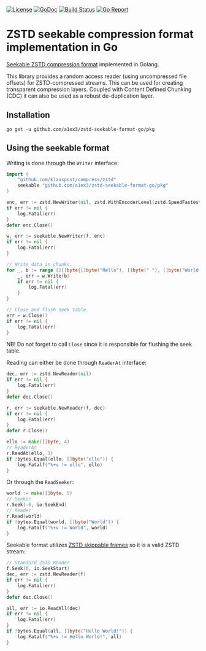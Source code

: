   [![License][license-img]][license] [![GoDoc][doc-img]][doc] [![Build Status][ci-img]][ci] [![Go Report][report-img]][report]
# ZSTD seekable compression format implementation in Go
[Seekable ZSTD compression format](https://github.com/facebook/zstd/blob/dev/contrib/seekable_format/zstd_seekable_compression_format.md) implemented in Golang.

This library provides a random access reader (using uncompressed file offsets) for ZSTD-compressed streams.  This can be used for creating transparent compression layers.  Coupled with Content Defined Chunking (CDC) it can also be used as a robust de-duplication layer.
## Installation

`go get -u github.com/a1ex3/zstd-seekable-format-go/pkg`

## Using the seekable format

Writing is done through the `Writer` interface:
```go
import (
	"github.com/klauspost/compress/zstd"
	seekable "github.com/a1ex3/zstd-seekable-format-go/pkg"
)

enc, err := zstd.NewWriter(nil, zstd.WithEncoderLevel(zstd.SpeedFastest))
if err != nil {
	log.Fatal(err)
}
defer enc.Close()

w, err := seekable.NewWriter(f, enc)
if err != nil {
	log.Fatal(err)
}

// Write data in chunks.
for _, b := range [][]byte{[]byte("Hello"), []byte(" "), []byte("World!")} {
	_, err = w.Write(b)
	if err != nil {
		log.Fatal(err)
	}
}

// Close and flush seek table.
err = w.Close()
if err != nil {
	log.Fatal(err)
}
```
NB! Do not forget to call `Close` since it is responsible for flushing the seek table.

Reading can either be done through `ReaderAt` interface:

```go
dec, err := zstd.NewReader(nil)
if err != nil {
	log.Fatal(err)
}
defer dec.Close()

r, err := seekable.NewReader(f, dec)
if err != nil {
	log.Fatal(err)
}
defer r.Close()

ello := make([]byte, 4)
// ReaderAt
r.ReadAt(ello, 1)
if !bytes.Equal(ello, []byte("ello")) {
	log.Fatalf("%+v != ello", ello)
}
```

Or through the `ReadSeeker`:
```go
world := make([]byte, 5)
// Seeker
r.Seek(-6, io.SeekEnd)
// Reader
r.Read(world)
if !bytes.Equal(world, []byte("World")) {
	log.Fatalf("%+v != World", world)
}
```

Seekable format utilizes [ZSTD skippable frames](https://github.com/facebook/zstd/blob/release/doc/zstd_compression_format.md#skippable-frames) so it is a valid ZSTD stream:

```go
// Standard ZSTD Reader
f.Seek(0, io.SeekStart)
dec, err := zstd.NewReader(f)
if err != nil {
	log.Fatal(err)
}
defer dec.Close()

all, err := io.ReadAll(dec)
if err != nil {
	log.Fatal(err)
}
if !bytes.Equal(all, []byte("Hello World!")) {
	log.Fatalf("%+v != Hello World!", all)
}
```

[doc-img]: https://pkg.go.dev/badge/github.com/a1ex3/zstd-seekable-format-go
[doc]: https://pkg.go.dev/github.com/a1ex3/zstd-seekable-format-go/pkg
[ci-img]: https://github.com/a1ex3/zstd-seekable-format-go/actions/workflows/go.yml/badge.svg
[ci]: https://github.com/a1ex3/zstd-seekable-format-go/actions/workflows/go.yml
[report-img]: https://goreportcard.com/badge/github.com/a1ex3/zstd-seekable-format-go/pkg
[report]: https://goreportcard.com/report/github.com/a1ex3/zstd-seekable-format-go/pkg
[license-img]: https://img.shields.io/badge/License-MIT-blue.svg
[license]: https://opensource.org/licenses/MIT
